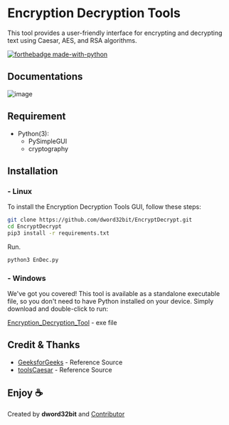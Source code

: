 # Encryption Decryption Tools
This tool provides a user-friendly interface for encrypting and decrypting text using Caesar, AES, and RSA algorithms.


[![forthebadge made-with-python](http://ForTheBadge.com/images/badges/made-with-python.svg)](https://www.python.org/)

## Documentations
![image](https://github.com/dword32bit/EncryptDecrypt/assets/114817148/905d310b-64df-4884-8103-18b3c612a6df)



## Requirement
- Python(3):
    - PySimpleGUI
    - cryptography

## Installation

### - Linux
To install the Encryption Decryption Tools GUI, follow these steps:
```sh
git clone https://github.com/dword32bit/EncryptDecrypt.git
cd EncryptDecrypt
pip3 install -r requirements.txt
```
Run.
```sh
python3 EnDec.py
```
### - Windows
We've got you covered! This tool is available as a standalone executable file, so you don't need to have Python installed on your device. Simply download and double-click to run:

[Encryption_Decryption_Tool](https://raw.githubusercontent.com/dword32bit/EncryptDecrypt/main/dist/Encryption_Decryption_Tool.exe) - exe file

## Credit & Thanks
- [GeeksforGeeks](https://www.geeksforgeeks.org/caesar-cipher-in-cryptography/) - Reference Source
- [toolsCaesar](https://github.com/putr444/toolsCaesar) - Reference Source

## Enjoy ☕ 
Created by **dword32bit** and [Contributor](https://github.com/dword32bit/EncryptDecrypt/graphs/contributors)
